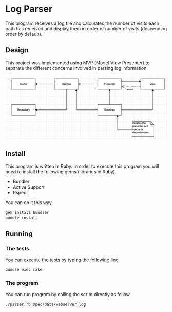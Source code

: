 # Log Parser
This program receives a log file and calculates the number
of visits each path has received and display them in order of
number of visits (descending order by default).

## Design

This project was implemented using MVP (Model View Presenter) to separate the different
concerns involved in parsing log information.

![design diagram](./assets/design.png)

## Install

This program is written in Ruby. In order to execute this program you will need to install the following gems (libraries in Ruby).
- Bundler
- Active Support
- Rspec

You can do it this way

```bash
gem install bundler
bundle install
```

## Running

### The tests

You can execute the tests by typing the following line.

```bash
bundle exec rake
```

### The program

You can run program by calling the script directly as follow.

```bash
./parser.rb spec/data/webserver.log
```

